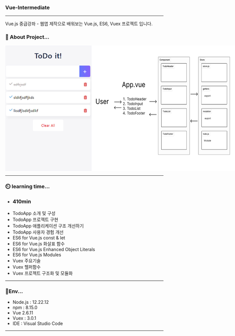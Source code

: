 ### Vue-Intermediate
--- 
Vue.js 중급강좌 - 웹앱 제작으로 배워보는 Vue.js, ES6, Vuex 프로젝트 입니다.

### 📝 About Project...
<div style="display:flex">
<img width="300" height="400" src="https://github.com/kaleb96/Vue-Intermediate/blob/main/vue-todo/vue-intermediate%20todo.png"> 
<img width="500" height="400" src="https://github.com/kaleb96/Vue-Intermediate/blob/main/vue-todo/vue-intermediate%20todo_architecture.png">
</div>

---
### ⏲️ learning time...
- ### 410min
- TodoApp 소개 및 구성
- TodoApp 프로젝트 구현
- TodoApp 애플리케이션 구조 개선하기
- TodoApp 사용자 경험 개선
- ES6 for Vue.js const & let
- ES6 for Vue.js 화살표 함수
- ES6 for Vue.js Enhanced Object Literals
- ES6 for Vue.js Modules
- Vuex 주요기술
- Vuex 헬퍼함수
- Vuex 프로젝트 구조화 및 모듈화
---
### 🌲Env...
- Node.js : 12.22.12 
- npm : 8.15.0
- Vue 2.6.11
- Vuex : 3.0.1
- IDE : Visual Studio Code
---


